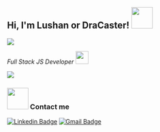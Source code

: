 
<h2> Hi, I'm Lushan or DraCaster! 
  <img src="https://media.giphy.com/media/mGcNjsfWAjY5AEZNw6/giphy.gif" width="50">
</h2>

![](https://komarev.com/ghpvc/?username=DraCaster&color=blueviolet)

  _Full Stack JS Developer_ <img src="https://media.giphy.com/media/WUlplcMpOCEmTGBtBW/giphy.gif" width="30"> 
  
  
  <img src="https://github-readme-stats.vercel.app/api?username=dracaster&&show_icons=true&title_color=f69e7b&icon_color=00c87b&text_color=f69e7b&bg_color=383e56">
</p>

### <img src="https://media.giphy.com/media/VgCDAzcKvsR6OM0uWg/giphy.gif" width="50"> Contact me 

[![Linkedin Badge](https://img.shields.io/badge/-Linkedin-blue?style=for-the-badge&logo=Linkedin&logoColor=white&link=https://www.linkedin.com/in/lujanrojasinformatica///)](https://www.linkedin.com/in/lujanrojasinformatica/) [![Gmail Badge](https://img.shields.io/badge/-lujanrojas.informatica@gmail.com-d44638?style=for-the-badge&logo=Gmail&logoColor=white&link=mailto:lujanrojas.informatica@gmail.com)](mailto:lujanrojas.informatica@gmail.com)

